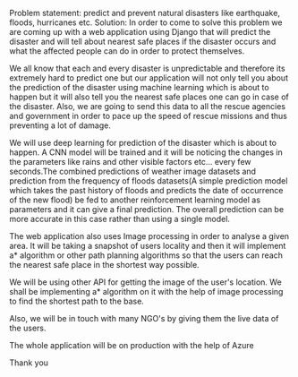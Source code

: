 Problem statement: predict and prevent natural disasters like earthquake, floods, hurricanes etc. Solution: In order to come to solve this problem we are coming up with a web application using Django that will predict the disaster and will tell about nearest safe places if the disaster occurs and what the affected people can do in order to protect themselves.

We all know that each and every disaster is unpredictable and therefore its extremely hard to predict one but our application will not only tell you about the prediction of the disaster using machine learning which is about to happen but it will also tell you the nearest safe places one can go in case of the disaster. Also, we are going to send this data to all the rescue agencies and government in order to pace up the speed of rescue missions and thus preventing a lot of damage.

We will use deep learning for prediction of the disaster which is about to happen. A CNN model will be trained and it will be noticing the changes in the parameters like rains and other visible factors etc... every few seconds.The combined predictions of weather image datasets and prediction from the frequency of floods datasets(A simple prediction model which takes the past history of floods and predicts the date of occurrence of the new flood) be fed to another reinforcement learning model as parameters and it can give a final prediction. The overall prediction can be more accurate in this case rather than using a single model.

The web application also uses Image processing in order to analyse a given area. It will be taking a snapshot of users locality and then it will implement a* algorithm or other path planning algorithms so that the users can reach the nearest safe place in the shortest way possible.

We will be using other API for getting the image of the user's location. We shall be implementing a* algorithm on it with the help of image processing to find the shortest path to the base.

Also, we will be in touch with many NGO's by giving them the live data of the users.

The whole application will be on production with the help of Azure

Thank you

